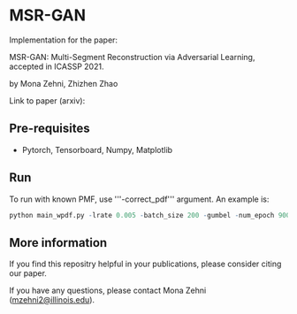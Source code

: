 # MSR-GAN

Implementation for the paper:

MSR-GAN: Multi-Segment Reconstruction via Adversarial Learning, accepted in ICASSP 2021.

by Mona Zehni, Zhizhen Zhao

Link to paper (arxiv):

## Pre-requisites
- Pytorch, Tensorboard, Numpy, Matplotlib

## Run
To run with known PMF, use '''-correct_pdf''' argument. An example is:
```r
python main_wpdf.py -lrate 0.005 -batch_size 200 -gumbel -num_epoch 9000 -pdf_periodic -a_size 3 -sig_len 64 -mask_len 24 -mid_size 100 -mode_sig periodic -snr 0 -num_meas 50000 -seed 1
``` 

## More information
If you find this repositry helpful in your publications, please consider citing our paper.

If you have any questions, please contact Mona Zehni (mzehni2@illinois.edu).
